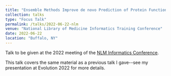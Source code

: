 ```yaml
---
title: "Ensemble Methods Improve de novo Prediction of Protein Functional Association Networks"
collection: talks
type: "Focus Talk"
permalink: /talks/2022-06-22-nlm
venue: "National Library of Medicine Informatics Training Conference"
date: 2022-06-22
location: "Buffalo, NY"
---
```


Talk to be given at the 2022 meeting of the [NLM Informatics Conference](https://www.nlm.nih.gov/ep/GrantTrainInstitute.html). 

This talk covers the same material as a previous talk I gave--see my presentation at Evolution 2022 for more details.
